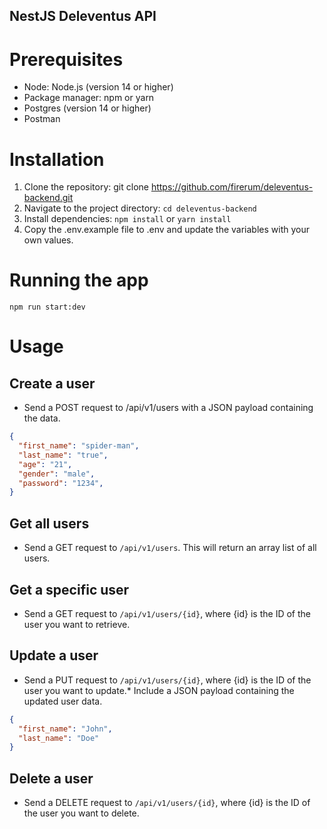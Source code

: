 ## NestJS Deleventus API

# Prerequisites

- Node: Node.js (version 14 or higher)
- Package manager: npm or yarn
- Postgres (version 14 or higher)
- Postman

# Installation

1. Clone the repository: git clone https://github.com/firerum/deleventus-backend.git
2. Navigate to the project directory: `cd deleventus-backend`
3. Install dependencies: `npm install` or `yarn install`
4. Copy the .env.example file to .env and update the variables with your own values.

# Running the app

`npm run start:dev`

# Usage

## Create a user 

- Send a POST request to /api/v1/users with a JSON payload containing the data.

```json
{
  "first_name": "spider-man",
  "last_name": "true",
  "age": "21",
  "gender": "male",
  "password": "1234",
}
```

## Get all users

- Send a GET request to `/api/v1/users`. This will return an array list of all users.

## Get a specific user 

- Send a GET request to `/api/v1/users/{id}`, where {id} is the ID of the user you want to retrieve.

## Update a user 

- Send a PUT request to `/api/v1/users/{id}`, where {id} is the ID of the user you want to update.\* Include a JSON payload containing the updated user data.

```json
{
  "first_name": "John",
  "last_name": "Doe"
}
```

## Delete a user 

- Send a DELETE request to `/api/v1/users/{id}`, where {id} is the ID of the user you want to delete.

